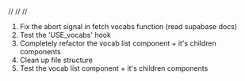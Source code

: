 //
//
//

1. Fix the abort signal in fetch vocabs function (read supabase docs)
2. Test the 'USE_vocabs' hook
3. Completely refactor the vocab list component + it's children components
4. Clean up file structure
5. Test the vocab list component + it's children components
